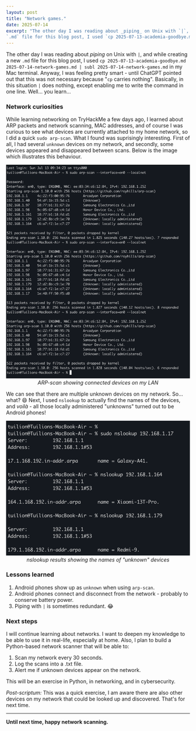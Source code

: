 ```yaml
---
layout: post
title: "Network games."
date: 2025-07-14
excerpt: "The other day I was reading about _piping_ on Unix with `|`, and while creating a new
`.md` file for this blog post, I used `cp 2025-07-13-academia-goodbye.md 2025-07-14-network-games.md | subl 2025-07-14-network-games.md` in my Mac terminal..."
---
```

 
The other day I was reading about _piping_ on Unix with `|`, and while creating a new `.md` file for this blog post, I used `cp 2025-07-13-academia-goodbye.md 2025-07-14-network-games.md | subl 2025-07-14-network-games.md` in my Mac terminal. Anyway, I was feeling pretty smart - until ChatGPT pointed out that this was not necessary because "`cp` carries nothing". Basically, in this situation `|` does nothing, except enabling me to write the command in one line. Well... you learn...

### Network curiosities
While learning networking on TryHackMe a few days ago, I learned about ARP packets and network scanning, MAC addresses, and of course I was curious to see what devices are currently attached to my home network, so I did a quick `sudo arp-scan`. What I found was suprisingly interesting. First of all, I had several `unknown` devices on my network, and secondly, some devices appeared and disappeared between scans. Below is the image which illustrates this behaviour.

<p align="center">
  <img src="/assets/2025-07-14-network-scan.png" alt="ARP scan results" width="600"/>
  <br>
  <em>ARP-scan showing connected devices on my LAN</em>
</p>

We can see that there are multiple unknown devices on my network. So... what? 😄 Next, I used `nslookup` to actually find the names of the devices, and _voilà_  - all those locally administered "unknowns" turned out to be Android phones!

<p align="center">
  <img src="/assets/2025-07-14-network-android-devices.png" alt="nslookup results" width="600"/>
  <br>
  <em>nslookup results showing the names of "unknown" devices</em>
</p>

### Lessons learned

1. Android phones show up as `unknown` when using `arp-scan`.
2. Android phones connect and disconnect from the network - probably to conserve battery power.
3. Piping with `|` is sometimes redundant. 😂

### Next steps
I will continue learning about networks. I want to deepen my knowledge to be able to use it in real-life, especially at home. Also, I plan to build a Python-based network scanner that will be able to:
1. Scan my network every 30 seconds.
2. Log the scans into a .txt file.
3. Alert me if unknown devices appear on the network.

This will be an exercise in Python, in networking, and in cybersecurity.

_Post-scriptum:_ This was a quick exercise, I am aware there are also other devices on my network that could be looked up and discovered. That's for next time.

---

**Until next time, happy network scanning.**

